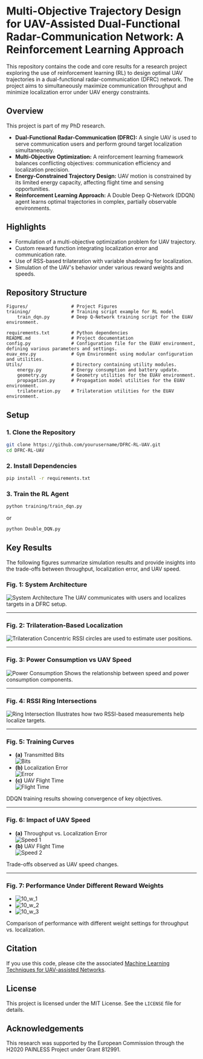 # Multi-Objective Trajectory Design for UAV-Assisted Dual-Functional Radar-Communication Network: A Reinforcement Learning Approach

This repository contains the code and core results for a research project exploring the use of reinforcement learning (RL) to design optimal UAV trajectories in a dual-functional radar-communication (DFRC) network. The project aims to simultaneously maximize communication throughput and minimize localization error under UAV energy constraints.

## Overview

This project is part of my PhD research.
- **Dual-Functional Radar-Communication (DFRC):** A single UAV is used to serve communication users and perform ground target localization simultaneously.
- **Multi-Objective Optimization:** A reinforcement learning framework balances conflicting objectives: communication efficiency and localization precision.
- **Energy-Constrained Trajectory Design:** UAV motion is constrained by its limited energy capacity, affecting flight time and sensing opportunities.
- **Reinforcement Learning Approach:** A Double Deep Q-Network (DDQN) agent learns optimal trajectories in complex, partially observable environments.

## Highlights

- Formulation of a multi-objective optimization problem for UAV trajectory.
- Custom reward function integrating localization error and communication rate.
- Use of RSS-based trilateration with variable shadowing for localization.
- Simulation of the UAV's behavior under various reward weights and speeds.

## Repository Structure

```
Figures/                # Project Figures
training/               # Training script example for RL model
    train_dqn.py        # Deep Q-Network training script for the EUAV environment.

requirements.txt        # Python dependencies
README.md               # Project documentation
config.py               # Configuration file for the EUAV environment, defining various parameters and settings.
euav_env.py             # Gym Environment using modular configuration and utilities.
Utils/                  # Directory containing utility modules.
    energy.py           # Energy consumption and battery update.
    geometry.py         # Geometry utilities for the EUAV environment.
    propagation.py      # Propagation model utilities for the EUAV environment.
    trilateration.py    # Trilateration utilities for the EUAV environment.
```

## Setup

### 1. Clone the Repository

```bash
git clone https://github.com/yourusername/DFRC-RL-UAV.git
cd DFRC-RL-UAV
```

### 2. Install Dependencies

```bash
pip install -r requirements.txt
```

### 3. Train the RL Agent

```bash
python training/train_dqn.py
```

or

```bash
python Double_DQN.py
```

## Key Results

The following figures summarize simulation results and provide insights into the trade-offs between throughput, localization error, and UAV speed.

### **Fig. 1: System Architecture**
![System Architecture](Figures/fig1.png)
The UAV communicates with users and localizes targets in a DFRC setup.

---

### **Fig. 2: Trilateration-Based Localization**
![Trilateration](Figures/fig2.png)
Concentric RSSI circles are used to estimate user positions.

---

### **Fig. 3: Power Consumption vs UAV Speed**
![Power Consumption](Figures/speed_fig.png)
Shows the relationship between speed and power consumption components.

---

### **Fig. 4: RSSI Ring Intersections**
![Ring Intersection](Figures/fig_4.png)
Illustrates how two RSSI-based measurements help localize targets.

---

### **Fig. 5: Training Curves**
- **(a)** Transmitted Bits  
![Bits](Figures/my_figure_1.png)
- **(b)** Localization Error  
![Error](Figures/my_figure_2.png)
- **(c)** UAV Flight Time  
  ![Flight Time](Figures/my_figure_4.png)

DDQN training results showing convergence of key objectives.

---

### **Fig. 6: Impact of UAV Speed**
- **(a)** Throughput vs. Localization Error  
  ![Speed 1](Figures/new_fig_1.png)
- **(b)** UAV Flight Time  
  ![Speed 2](Figures/new_fig_2.png)

Trade-offs observed as UAV speed changes.

---

### **Fig. 7: Performance Under Different Reward Weights**
- ![10_w_1](Figures/10_w_1.png)
- ![10_w_2](Figures/10_w_2.png)
- ![10_w_3](Figures/10_w_3.png)

Comparison of performance with different weight settings for throughput vs. localization.

## Citation

If you use this code, please cite the associated [Machine Learning Techniques for UAV-assisted Networks](https://theses.hal.science/tel-03889218/file/118554_SHAHBAZI_2022_archivage.pdf).



## License

This project is licensed under the MIT License. See the `LICENSE` file for details.

## Acknowledgements

This research was supported by the European Commission through the H2020 PAINLESS Project under Grant 812991.
